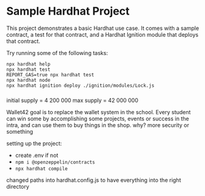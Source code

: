 # Sample Hardhat Project

This project demonstrates a basic Hardhat use case. It comes with a sample contract, a test for that contract, and a Hardhat Ignition module that deploys that contract.

Try running some of the following tasks:

```shell
npx hardhat help
npx hardhat test
REPORT_GAS=true npx hardhat test
npx hardhat node
npx hardhat ignition deploy ./ignition/modules/Lock.js
```


###

initial supply = 4 200 000
max supply = 42 000 000

Wallet42 goal is to replace the wallet system in the school. Every student can win some by accomplishing some projects, events or success in the intra, and can use them to buy things in the shop.
why? more security or something

setting up the project:
- create .env if not
- `npm i @openzeppelin/contracts`
- `npx hardhat compile`


changed paths into hardhat.config.js to have everything into the right directory